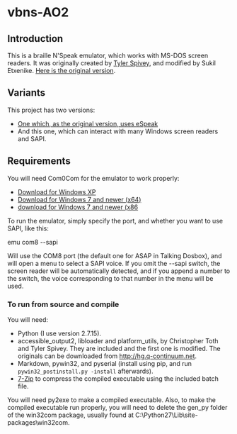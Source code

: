 # vbns-AO2
## Introduction
This is a braille N'Speak emulator, which works with MS-DOS screen readers. It was originally created by [Tyler Spivey](https://www.allinaccess.com), and modified by Sukil Etxenike. [Here is the original version](http://batsupport.com/unsupported/dosbox/vbns.zip).

## Variants
This project has two versions:
* [One  which, as the original version, uses eSpeak](https://github.com/sukiletxe/vbns-espeak)
* And this one, which can interact with many Windows screen readers and SAPI.

## Requirements
You will need Com0Com for the emulator to work properly:
* [Download for Windows XP](http://sourceforge.net/projects/com0com/files/com0com/3.0.0.0/com0com-3.0.0.0-i386-and-x64-unsigned.zip/download)
* [Download for Windows 7 and newer (x64)](http://code.google.com/p/powersdr-iq/downloads/detail?name=setup_com0com_W7_x64_signed.exe&can=2&q=)
* [download for Windows 7 and newer (x86](http://code.google.com/p/powersdr-iq/downloads/detail?name=setup_com0com_W7_x86_signed.exe&can=2&q=)

To run the emulator, simply specify the port, and whether you want to use SAPI, like this:

emu com8 --sapi

Will use the COM8 port (the default one for ASAP in Talking Dosbox), and will open a menu to select a SAPI voice. If you omit the --sapi switch, the screen reader will be automatically detected, and if you append a number to the switch, the voice corresponding to that number in the menu will be used.

### To run from source and compile
You will need:
* Python (I use version 2.7.15).
* accessible_output2, libloader and platform_utils, by Christopher Toth and Tyler Spivey. They are included and the first one is modified. The originals can be downloaded from <http://hg.q-continuum.net>.
* Markdown, pywin32, and pyserial (install using pip, and run `pywin32_postinstall.py -install` afterwards).
* [7-Zip](http://7-zip.org) to compress the compiled executable using the included batch file.

You will need py2exe to make a compiled executable. Also, to make the compiled executable run properly, you will need to delete the gen_py folder of the win32com package, usually found at C:\Python27\Lib\site-packages\win32com.


